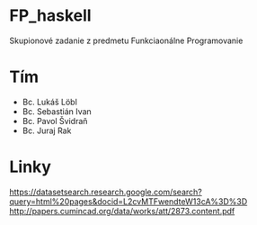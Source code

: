 # FP_haskell
Skupionové zadanie z predmetu Funkciaonálne Programovanie

# Tím
- Bc. Lukáš Löbl
- Bc. Sebastián Ivan
- Bc. Pavol Švidraň
- Bc. Juraj Rak

# Linky
https://datasetsearch.research.google.com/search?query=html%20pages&docid=L2cvMTFwendteW13cA%3D%3D
http://papers.cumincad.org/data/works/att/2873.content.pdf
